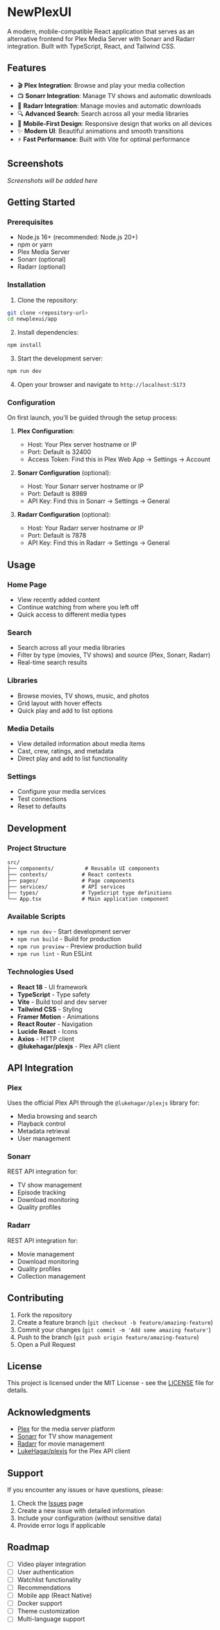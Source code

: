 # NewPlexUI

A modern, mobile-compatible React application that serves as an alternative frontend for Plex Media Server with Sonarr and Radarr integration. Built with TypeScript, React, and Tailwind CSS.

## Features

- 🎬 **Plex Integration**: Browse and play your media collection
- 📺 **Sonarr Integration**: Manage TV shows and automatic downloads
- 🎥 **Radarr Integration**: Manage movies and automatic downloads
- 🔍 **Advanced Search**: Search across all your media libraries
- 📱 **Mobile-First Design**: Responsive design that works on all devices
- ✨ **Modern UI**: Beautiful animations and smooth transitions
- ⚡ **Fast Performance**: Built with Vite for optimal performance

## Screenshots

*Screenshots will be added here*

## Getting Started

### Prerequisites

- Node.js 16+ (recommended: Node.js 20+)
- npm or yarn
- Plex Media Server
- Sonarr (optional)
- Radarr (optional)

### Installation

1. Clone the repository:
```bash
git clone <repository-url>
cd newplexui/app
```

2. Install dependencies:
```bash
npm install
```

3. Start the development server:
```bash
npm run dev
```

4. Open your browser and navigate to `http://localhost:5173`

### Configuration

On first launch, you'll be guided through the setup process:

1. **Plex Configuration**:
   - Host: Your Plex server hostname or IP
   - Port: Default is 32400
   - Access Token: Find this in Plex Web App → Settings → Account

2. **Sonarr Configuration** (optional):
   - Host: Your Sonarr server hostname or IP
   - Port: Default is 8989
   - API Key: Find this in Sonarr → Settings → General

3. **Radarr Configuration** (optional):
   - Host: Your Radarr server hostname or IP
   - Port: Default is 7878
   - API Key: Find this in Radarr → Settings → General

## Usage

### Home Page
- View recently added content
- Continue watching from where you left off
- Quick access to different media types

### Search
- Search across all your media libraries
- Filter by type (movies, TV shows) and source (Plex, Sonarr, Radarr)
- Real-time search results

### Libraries
- Browse movies, TV shows, music, and photos
- Grid layout with hover effects
- Quick play and add to list options

### Media Details
- View detailed information about media items
- Cast, crew, ratings, and metadata
- Direct play and add to list functionality

### Settings
- Configure your media services
- Test connections
- Reset to defaults

## Development

### Project Structure

```
src/
├── components/          # Reusable UI components
├── contexts/           # React contexts
├── pages/              # Page components
├── services/           # API services
├── types/              # TypeScript type definitions
└── App.tsx             # Main application component
```

### Available Scripts

- `npm run dev` - Start development server
- `npm run build` - Build for production
- `npm run preview` - Preview production build
- `npm run lint` - Run ESLint

### Technologies Used

- **React 18** - UI framework
- **TypeScript** - Type safety
- **Vite** - Build tool and dev server
- **Tailwind CSS** - Styling
- **Framer Motion** - Animations
- **React Router** - Navigation
- **Lucide React** - Icons
- **Axios** - HTTP client
- **@lukehagar/plexjs** - Plex API client

## API Integration

### Plex
Uses the official Plex API through the `@lukehagar/plexjs` library for:
- Media browsing and search
- Playback control
- Metadata retrieval
- User management

### Sonarr
REST API integration for:
- TV show management
- Episode tracking
- Download monitoring
- Quality profiles

### Radarr
REST API integration for:
- Movie management
- Download monitoring
- Quality profiles
- Collection management

## Contributing

1. Fork the repository
2. Create a feature branch (`git checkout -b feature/amazing-feature`)
3. Commit your changes (`git commit -m 'Add some amazing feature'`)
4. Push to the branch (`git push origin feature/amazing-feature`)
5. Open a Pull Request

## License

This project is licensed under the MIT License - see the [LICENSE](LICENSE) file for details.

## Acknowledgments

- [Plex](https://www.plex.tv/) for the media server platform
- [Sonarr](https://sonarr.tv/) for TV show management
- [Radarr](https://radarr.video/) for movie management
- [LukeHagar/plexjs](https://github.com/LukeHagar/plexjs) for the Plex API client

## Support

If you encounter any issues or have questions, please:

1. Check the [Issues](https://github.com/your-repo/issues) page
2. Create a new issue with detailed information
3. Include your configuration (without sensitive data)
4. Provide error logs if applicable

## Roadmap

- [ ] Video player integration
- [ ] User authentication
- [ ] Watchlist functionality
- [ ] Recommendations
- [ ] Mobile app (React Native)
- [ ] Docker support
- [ ] Theme customization
- [ ] Multi-language support
